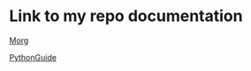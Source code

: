 # Link to my repo documentation

[Morg](https://yoannmos.github.io/Morg/)

[PythonGuide](https://yoannmos.github.io/PythonGuide/)